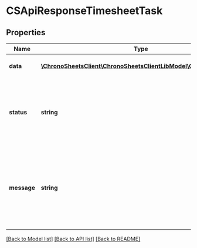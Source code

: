 # CSApiResponseTimesheetTask

## Properties
Name | Type | Description | Notes
------------ | ------------- | ------------- | -------------
**data** | [**\ChronoSheetsClient\ChronoSheetsClientLibModel\CSTimesheetTask**](CSTimesheetTask.md) | The main Data of the response | [optional] 
**status** | **string** | The API response status. Indicates if the request was successful, failed or was unauthorised. | [optional] 
**message** | **string** | A message to accompany the response status.  If the Status is failed, this message will hint why it failed and what you need to do. | [optional] 

[[Back to Model list]](../README.md#documentation-for-models) [[Back to API list]](../README.md#documentation-for-api-endpoints) [[Back to README]](../README.md)


